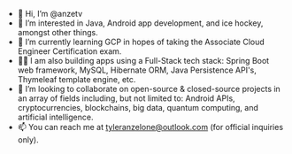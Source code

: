 - 👋 Hi, I’m @anzetv
- 👀 I’m interested in Java, Android app development, and ice hockey, amongst other things.
- 🌱 I’m currently learning GCP in hopes of taking the Associate Cloud Engineer Certification exam.  
- 🧑‍💻 I am also building apps using a Full-Stack tech stack: Spring Boot web framework, MySQL, Hibernate ORM, Java Persistence API's, Thymeleaf template engine, etc. 
- 💞️ I’m looking to collaborate on open-source & closed-source projects in an array of fields including, but not limited to: 
     Android APIs, cryptocurrencies, blockchains, big data, quantum computing, and artificial intelligence.
- 📫 You can reach me at tyleranzelone@outlook.com (for official inquiries only).
